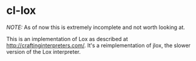 # cl-lox

*NOTE:* As of now this is extremely incomplete and not worth looking at.

This is an implementation of Lox as described at
http://craftinginterpreters.com/.  It's a reimplementation of jlox,
the slower version of the Lox interpreter.
